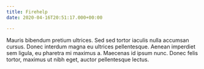 ```yaml
---
title: Firehelp
date: 2020-04-16T20:51:17.000+00:00

---
```

Mauris bibendum pretium ultrices. Sed sed tortor iaculis nulla accumsan cursus. Donec interdum magna eu ultrices pellentesque. Aenean imperdiet sem ligula, eu pharetra mi maximus a. Maecenas id ipsum nunc. Donec felis tortor, maximus ut nibh eget, auctor pellentesque lectus.